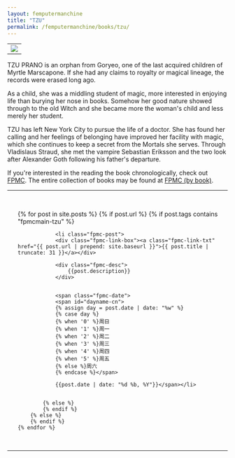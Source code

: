 ```yaml
---
layout: femputermanchine
title: "TZU"
permalink: /femputermanchine/books/tzu/
---
```


<html>
<head>
<meta charset="utf-8">

</head>

<body>

<div id="fpmc-intro">
<table class="inline-imgtbl-l">
<tr>
<td><img class="inline-img" src="{{ site.url }}/assets/tb/tzu-fine.jpg"></td>
</tr>
</table>
<p>TZU PRANO is an orphan from Goryeo, one of the last acquired children of Myrtle Marscapone. If she had any claims to royalty or magical lineage, the records were erased long ago.</p>
<p>As a child, she was a middling student of magic, more interested in enjoying life than burying her nose in books. Somehow her good nature showed through to the old Witch and she became more the woman's child and less merely her student.</p>
<p>TZU has left New York City to pursue the life of a doctor. She has found her calling and her feelings of belonging have improved her facility with magic, which she continues to keep a secret from the Mortals she serves. Through Vladislaus Straud, she met the vampire Sebastian Eriksson and the two look after Alexander Goth following his father's departure.</p>
<p>If you're interested in the reading the book chronologically, check out <a href="{{ '/femputermanchine/' | prepend: site.url }}">FPMC</a>. The entire collection of books may be found at <a href="{{ '/femputermanchine/books/' | prepend: site.url }}">FPMC (by book)</a>.</p>
</div>

<hr>
<br/>

<ul>
	{% for post in site.posts %}
        {% if post.url %}
			{% if post.tags contains "fpmcmain-tzu" %}

		        <li class="fpmc-post">
				<div class="fpmc-link-box"><a class="fpmc-link-txt" href="{{ post.url | prepend: site.baseurl }}">{{ post.title | truncate: 31 }}</a></div>

				<div class="fpmc-desc">
					{{post.description}}
				</div>

		
				<span class="fpmc-date">
				<span id="dayname-cn">
				{% assign day = post.date | date: "%w" %}
				{% case day %}
				{% when '0' %}周日
				{% when '1' %}周一
				{% when '2' %}周二
				{% when '3' %}周三
				{% when '4' %}周四
				{% when '5' %}周五
				{% else %}周六
				{% endcase %}</span>

				{{post.date | date: "%d %b, %Y"}}</span></li>


			{% else %}	
			{% endif %}
		{% else %}
        {% endif %}
    {% endfor %}
</ul>

<br>

<hr>


</body>
</html>





